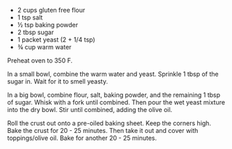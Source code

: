   * 2 cups gluten free flour
  * 1 tsp salt
  * ½ tsp baking powder
  * 2 tbsp sugar
  * 1 packet yeast (2 + 1/4 tsp)
  * ¾ cup warm water

Preheat oven to 350 F.

In a small bowl, combine the warm water and yeast. Sprinkle 1 tbsp of the sugar in. Wait for it to smell yeasty.

In a big bowl, combine flour, salt, baking powder, and the remaining 1 tbsp of sugar. Whisk with a fork until combined. Then pour the wet yeast mixture into the dry bowl. Stir until combined, adding the olive oil.

Roll the crust out onto a pre-oiled baking sheet. Keep the corners high. Bake the crust for 20 - 25 minutes. Then take it out and cover with toppings/olive oil. Bake for another 20 - 25 minutes.

